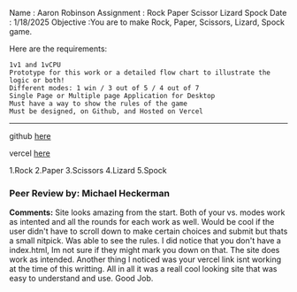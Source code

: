 Name : Aaron Robinson
Assignment : Rock Paper Scissor Lizard Spock
Date : 1/18/2025
Objective :You are to make Rock, Paper, Scissors, Lizard, Spock game.


Here are the requirements:

    1v1 and 1vCPU
    Prototype for this work or a detailed flow chart to illustrate the logic or both!
    Different modes: 1 win / 3 out of 5 / 4 out of 7
    Single Page or Multiple page Application for Desktop
    Must have a way to show the rules of the game
    Must be designed, on Github, and Hosted on Vercel
---

github [here](https://github.com/wraithio/ARobinsonRPSLS-Front)

vercel [here](https://a-robinson-rpsls-front.vercel.app/)

1.Rock
2.Paper
3.Scissors
4.Lizard
5.Spock
### Peer Review by: Michael Heckerman
**Comments:**  Site looks amazing from the start. Both of your vs. modes work as intented and all the rounds for each work as well. Would be cool if the user didn't have to scroll down to make certain choices and submit but thats a small nitpick. Was able to see the rules.  I did notice that you don't have a index.html, Im not sure if they might mark you down on that. The site does work as intended.  Another thing I noticed was your vercel link isnt working at the time of this writting. All in all it was a reall cool looking site that was easy to understand and use. Good Job.
